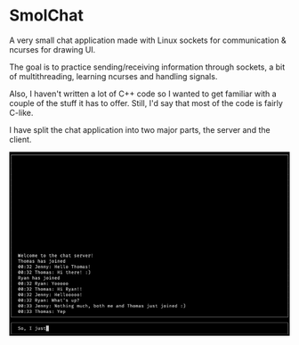 # SmolChat

A very small chat application made with Linux sockets for communication &
ncurses for drawing UI.

The goal is to practice sending/receiving information through sockets,
a bit of multithreading, learning ncurses and handling signals.

Also, I haven't written a lot of C++ code so I wanted to get familiar with
a couple of the stuff it has to offer. Still, I'd say that most of the code is
fairly C-like.

I have split the chat application into two major parts, the server and the client.

![example](screenshots/1.png)
